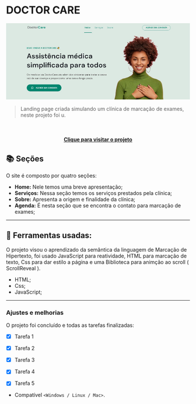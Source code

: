 # DOCTOR CARE

<!---Esses são exemplos. Veja https://shields.io para outras pessoas ou para personalizar este conjunto de escudos. Você pode querer incluir dependências, status do projeto e informações de licença aqui--->

<img src="Assets/doctor-care-read-me.JPG" alt="Doctor Care">

> Landing page criada simulando um clínica de marcação de exames, neste projeto foi u.
<br>

<h4 align="center"><a href="https://doctor-care-clinica.netlify.app/">Clique para visitar o projeto</a></h4>

## 📚 Seções

O site é composto por quatro seções:

- **Home:** Nele temos uma breve apresentação;
- **Serviços:** Nessa seção temos os serviços prestados pela clínica;
- **Sobre:** Apresenta a origem e finalidade da clínica;
- **Agenda:** É nesta seção que se encontra o contato para marcação de exames;


---

## 🚀  Ferramentas usadas:

O projeto visou o  aprendizado da semântica da linguagem de Marcação de Hipertexto, foi usado JavaScript para reatividade, HTML para marcação de texto, Css para dar estilo a página e uma Biblioteca para animção ao scroll ( ScrollReveal ).

- HTML;
- Css;
- JavaScript;

---


### Ajustes e melhorias

O projeto foi concluído e todas as tarefas finalizadas:

- [x] Tarefa 1
- [x] Tarefa 2
- [x] Tarefa 3
- [x] Tarefa 4
- [x] Tarefa 5


* Compatível `<Windows / Linux / Mac>`.
